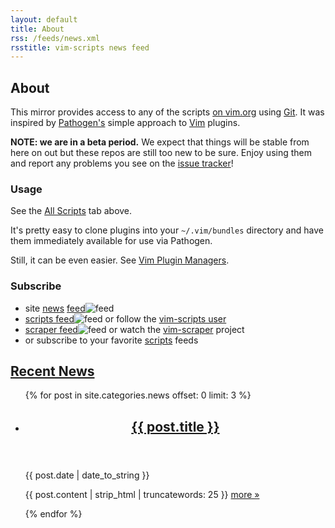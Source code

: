 ```yaml
---
layout: default
title: About
rss: /feeds/news.xml
rsstitle: vim-scripts news feed
---
```


## About

This mirror provides access to any of the scripts
[on vim.org](http://www.vim.org/scripts/) using
[Git](http://git-scm.com/).
It was inspired by
[Pathogen's](http://github.com/tpope/vim-pathogen)
simple approach to
[Vim](http://vim.org/) plugins.


**NOTE: we are in a beta period.**
We expect that things will be stable from here on out but these repos
are still too new to be sure.  Enjoy using them and report
any problems you see on the [issue tracker](http://github.com/vim-scripts/vim-scraper/issues)!


### Usage

See the [All Scripts](/vim/scripts.html) tab above.

It's pretty easy to clone plugins into your `~/.vim/bundles` directory
and have them immediately available for use via Pathogen.

Still, it can be even easier.  See [Vim Plugin Managers](/vim/tools.html).


### Subscribe

* site [news](/vim/news.html) [feed](/feeds/news.xml)![feed](http://github.com/images/icons/feed.png)
* [scripts feed](http://github.com/vim-scripts.atom)![feed](http://github.com/images/icons/feed.png) or follow the [vim-scripts user](http://github.com/vim-scripts/)
* [scraper feed](http://github.com/vim-scripts/vim-scraper/commits/master.atom)![feed](http://github.com/images/icons/feed.png) or watch the [vim-scraper](http://github.com/vim-scripts/vim-scraper) project
* or subscribe to your favorite [scripts](http://github.com/vim-scripts/) feeds 


<div id="recent-news">
  <h2><a href="vim/news.html">Recent News</a></h2>
  <ul class="posts big-list hfeed">
  {% for post in site.categories.news offset: 0 limit: 3 %}
    <li>
      <article class="post hentry">
        <header><h1 class="entry-title"><a href="{{ post.url }}">{{ post.title }}</a></h1></header>
        <footer><time datetime="{{ post.date | date_to_string }}" class="updated" pubdate>{{ post.date | date_to_string }}</time></footer>
        <p class="entry-content">{{ post.content | strip_html | truncatewords: 25 }} <a href="{{ post.url }}" class="bookmark" rel="bookmark">more &raquo;</a></p>
      </article>
    </li>
  {% endfor %}
</div>


<script type="text/javascript">
  var disqus_shortname = 'vimscripts';
  (function () {
    var s = document.createElement('script'); s.async = true;
    s.type = 'text/javascript';
    s.src = 'http://' + disqus_shortname + '.disqus.com/count.js';
    (document.getElementsByTagName('HEAD')[0] || document.getElementsByTagName('BODY')[0]).appendChild(s);
  }());
</script>
